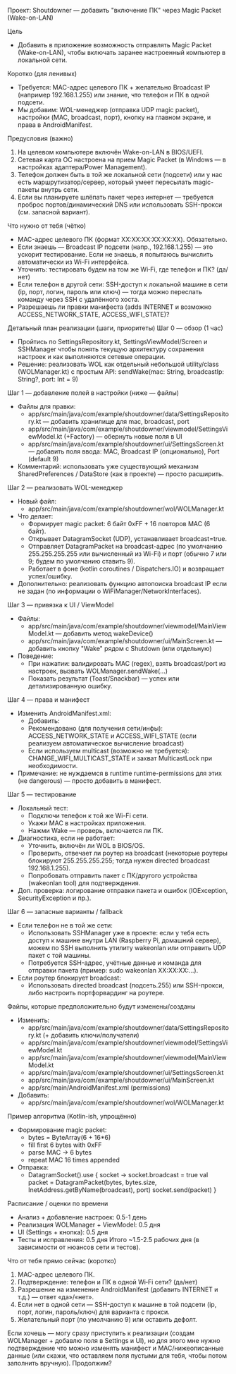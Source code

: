 Проект: Shoutdowner — добавить "включение ПК" через Magic Packet (Wake-on-LAN)

Цель
- Добавить в приложение возможность отправлять Magic Packet (Wake-on-LAN), чтобы включать заранее настроенный компьютер в локальной сети.

Коротко (для ленивых)
- Требуется: MAC-адрес целевого ПК + желательно Broadcast IP (например 192.168.1.255) или знание, что телефон и ПК в одной подсети.
- Мы добавим: WOL-менеджер (отправка UDP magic packet), настройки (MAC, broadcast, порт), кнопку на главном экране, и права в AndroidManifest.

Предусловия (важно)
1. На целевом компьютере включён Wake-on-LAN в BIOS/UEFI.
2. Сетевая карта ОС настроена на прием Magic Packet (в Windows — в настройках адаптера/Power Management).
3. Телефон должен быть в той же локальной сети (подсети) или у нас есть маршрутизатор/сервер, который умеет пересылать magic-пакеты внутрь сети.
4. Если вы планируете шлёпать пакет через интернет — требуется проброс портов/динамический DNS или использовать SSH-прокси (см. запасной вариант).

Что нужно от тебя (чётко)
- MAC-адрес целевого ПК (формат XX:XX:XX:XX:XX:XX). Обязательно.
- Если знаешь — Broadcast IP подсети (напр., 192.168.1.255) — это ускорит тестирование. Если не знаешь, я попытаюсь вычислить автоматически из Wi-Fi интерфейса.
- Уточнить: тестировать будем на том же Wi‑Fi, где телефон и ПК? (да/нет)
- Если телефон в другой сети: SSH-доступ к локальной машине в сети (ip, порт, логин, пароль или ключ) — тогда можно переслать команду через SSH с удалённого хоста.
- Разрешаешь ли правки манифеста (adds INTERNET и возможно ACCESS_NETWORK_STATE, ACCESS_WIFI_STATE)?

Детальный план реализации (шаги, приоритеты)
Шаг 0 — обзор (1 час)
- Пройтись по SettingsRepository.kt, SettingsViewModel/Screen и SSHManager чтобы понять текущую архитектуру сохранения настроек и как выполняются сетевые операции.
- Решение: реализовать WOL как отдельный небольшой utility/class (WOLManager.kt) с простым API: sendWake(mac: String, broadcastIp: String?, port: Int = 9)

Шаг 1 — добавление полей в настройки (ниже — файлы)
- Файлы для правки:
  - app/src/main/java/com/example/shoutdowner/data/SettingsRepository.kt — добавить хранилище для mac, broadcast, port
  - app/src/main/java/com/example/shoutdowner/viewmodel/SettingsViewModel.kt (+Factory) — обернуть новые поля в UI
  - app/src/main/java/com/example/shoutdowner/ui/SettingsScreen.kt — добавить поля ввода: MAC, Broadcast IP (опционально), Port (default 9)
- Комментарий: использовать уже существующий механизм SharedPreferences / DataStore (как в проекте) — просто расширить.

Шаг 2 — реализовать WOL-менеджер
- Новый файл:
  - app/src/main/java/com/example/shoutdowner/wol/WOLManager.kt
- Что делает:
  - Формирует magic packet: 6 байт 0xFF + 16 повторов MAC (6 байт).
  - Открывает DatagramSocket (UDP), устанавливает broadcast=true.
  - Отправляет DatagramPacket на broadcast-адрес (по умолчанию 255.255.255.255 или вычисленный из Wi-Fi) и порт (обычно 7 или 9; будем по умолчанию ставить 9).
  - Работает в фоне (kotlin coroutines / Dispatchers.IO) и возвращает успех/ошибку.
- Дополнительно: реализовать функцию автопоиска broadcast IP если не задан (по информации о WiFiManager/NetworkInterfaces).

Шаг 3 — привязка к UI / ViewModel
- Файлы:
  - app/src/main/java/com/example/shoutdowner/viewmodel/MainViewModel.kt — добавить метод wakeDevice()
  - app/src/main/java/com/example/shoutdowner/ui/MainScreen.kt — добавить кнопку "Wake" рядом с Shutdown (или отдельную)
- Поведение:
  - При нажатии: валидировать MAC (regex), взять broadcast/port из настроек, вызвать WOLManager.sendWake(...)
  - Показать результат (Toast/Snackbar) — успех или детализированную ошибку.

Шаг 4 — права и манифест
- Изменить AndroidManifest.xml:
  - Добавить: <uses-permission android:name="android.permission.INTERNET" />
  - Рекомендовано (для получения сети/инфы): ACCESS_NETWORK_STATE и ACCESS_WIFI_STATE (если реализуем автоматическое вычисление broadcast)
  - Если используем multicast (возможно не требуется): CHANGE_WIFI_MULTICAST_STATE и захват MulticastLock при необходимости.
- Примечание: не нуждаемся в runtime runtime-permissions для этих (не dangerous) — просто добавить в манифест.

Шаг 5 — тестирование
- Локальный тест:
  - Подключи телефон к той же Wi-Fi сети.
  - Укажи MAC в настройках приложения.
  - Нажми Wake — проверь, включается ли ПК.
- Диагностика, если не работает:
  - Уточнить, включён ли WOL в BIOS/OS.
  - Проверить, отвечает ли роутер на broadcast (некоторые роутеры блокируют 255.255.255.255; тогда нужен directed broadcast 192.168.1.255).
  - Попробовать отправить пакет с ПК/другого устройства (wakeonlan tool) для подтверждения.
- Доп. проверка: логирование отправки пакета и ошибок (IOException, SecurityException и пр.).

Шаг 6 — запасные варианты / fallback
- Если телефон не в той же сети:
  - Использовать SSHManager уже в проекте: если у тебя есть доступ к машине внутри LAN (Raspberry Pi, домашний сервер), можем по SSH выполнить утилиту wakeonlan или отправить UDP пакет с той машины.
  - Потребуется SSH-адрес, учётные данные и команда для отправки пакета (пример: sudo wakeonlan XX:XX:XX:...).
- Если роутер блокирует broadcast:
  - Использовать directed broadcast (подсеть.255) или SSH-прокси, либо настроить портфорвардинг на роутере.

Файлы, которые предположительно будут изменены/созданы
- Изменить:
  - app/src/main/java/com/example/shoutdowner/data/SettingsRepository.kt (+ добавить ключи/получатели)
  - app/src/main/java/com/example/shoutdowner/viewmodel/SettingsViewModel.kt
  - app/src/main/java/com/example/shoutdowner/viewmodel/MainViewModel.kt
  - app/src/main/java/com/example/shoutdowner/ui/SettingsScreen.kt
  - app/src/main/java/com/example/shoutdowner/ui/MainScreen.kt
  - app/src/main/AndroidManifest.xml (permissions)
- Добавить:
  - app/src/main/java/com/example/shoutdowner/wol/WOLManager.kt

Пример алгоритма (Kotlin-ish, упрощённо)
- Формирование magic packet:
  - bytes = ByteArray(6 + 16*6)
  - fill first 6 bytes with 0xFF
  - parse MAC -> 6 bytes
  - repeat MAC 16 times appended
- Отправка:
  - DatagramSocket().use { socket ->
      socket.broadcast = true
      val packet = DatagramPacket(bytes, bytes.size, InetAddress.getByName(broadcast), port)
      socket.send(packet)
    }

Расписание / оценки по времени
- Анализ + добавление настроек: 0.5-1 день
- Реализация WOLManager + ViewModel: 0.5 дня
- UI (Settings + кнопка): 0.5 дня
- Тесты и исправления: 0.5 дня
Итого ~1.5-2.5 рабочих дня (в зависимости от нюансов сети и тестов).

Что от тебя прямо сейчас (коротко)
1. MAC-адрес целевого ПК.
2. Подтверждение: телефон и ПК в одной Wi‑Fi сети? (да/нет)
3. Разрешение на изменение AndroidManifest (добавить INTERNET и т.д.) — ответ «да»/«нет».
4. Если нет в одной сети — SSH-доступ к машине в той подсети (ip, порт, логин, пароль/ключ) для варианта с прокси.
5. Желательный порт (по умолчанию 9) или оставить дефолт.

Если хочешь — могу сразу приступить к реализации (создам WOLManager + добавлю поля в Settings и UI), но для этого мне нужно подтверждение что можно изменять манифест и MAC/нижеописанные данные (или скажи, что оставляем поля пустыми для тебя, чтобы потом заполнить вручную). Продолжим?
